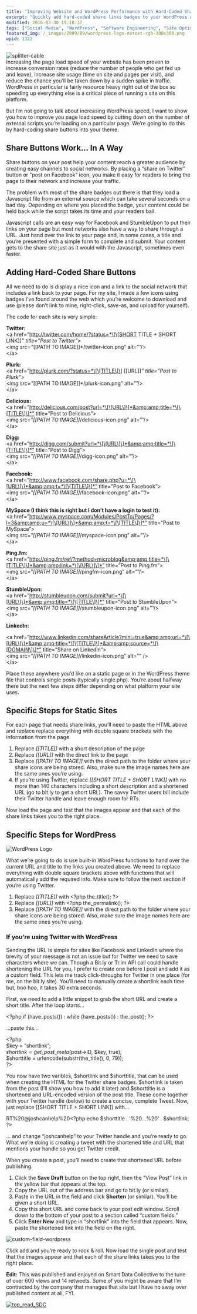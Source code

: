 ```yaml
---
title: "Improving Website and WordPress Performance with Hard-Coded Share Buttons"
excerpt: "Quickly add hard-coded share links badges to your WordPress or static site. "
modified: 2016-03-30 19:10:37
tags: ["Social Media", "WordPress", "Software Engineering", "Site Optimization"]
featured_img: /_images/2009/09/wordpress-logo-notext-rgb-300x300.png
wpid: 1322
---
```



![splitter-cable](/_images/2010/01/splitter-cable.jpg "splitter-cable")  
Increasing the page load speed of your website has been proven to increase conversion rates (reduce the number of people who get fed up and leave), increase site usage (time on site and pages per visit), and reduce the chance you’ll be taken down by a sudden spike in traffic. WordPress in particular is fairly resource heavy right out of the box so speeding up everything else is a critical piece of running a site on this platform.

But I’m not going to talk about increasing WordPress speed, I want to show you how to improve you page load speed by cutting down on the number of external scripts you’re loading on a particular page. We’re going to do this by hard-coding share buttons into your theme.

Share Buttons Work… In A Way
----------------------------

Share buttons on your post help your content reach a greater audience by creating easy channels to social networks. By placing a “share on Twitter” button or “post on Facebook” icon, you make it easy for readers to bring the page to their network and increase your traffic.

The problem with most of the share badges out there is that they load a Javascript file from an external source which can take several seconds on a bad day. Depending on where you placed the badge, your content could be held back while the script takes its time and your readers bail.

Javascript calls are an easy way for Facebook and StumbleUpon to put their links on your page but most networks also have a way to share through a URL. Just hand over the link to your page and, in some cases, a title and you’re presented with a simple form to complete and submit. Your content gets to the share site just as it would with the Javascript, sometimes even faster.

Adding Hard-Coded Share Buttons
-------------------------------

All we need to do is display a nice icon and a link to the social network that includes a link back to your page. For my site, I made a few icons using badges I’ve found around the web which you’re welcome to download and use (please don’t link to mine, right-click, save-as, and upload for yourself).

The code for each site is very simple:

**Twitter:**  
&lt;a href=”http://twitter.com/home/?status=*\[\[SHORT TITLE + SHORT LINK\]\]*” title=”Post to Twitter”&gt;  
&lt;img src=”*\[\[PATH TO IMAGE\]\]*/twitter-icon.png” alt=””/&gt;  
&lt;/a&gt;

**Plurk:**  
&lt;a href=”http://plurk.com/?status=*\[\[TITLE\]\] \[\[URL\]\]*” title=”Post to Plurk”&gt;  
&lt;img src=”*\[\[PATH TO IMAGE\]\]*/plurk-icon.png” alt=””/&gt;  
&lt;/a&gt;

**Delicious:**  
&lt;a href=”http://delicious.com/post?url=*\[\[URL\]\]*&amp;amp;title=*\[\[TITLE\]\]*” title=”Post to Delicious”&gt;  
&lt;img src=”*\[\[PATH TO IMAGE\]\]*/delicious-icon.png” alt=””/&gt;  
&lt;/a&gt;

**Digg:**  
&lt;a href=”http://digg.com/submit?url=*\[\[URL\]\]*&amp;amp;title=*\[\[TITLE\]\]*” title=”Post to Digg”&gt;  
&lt;img src=”*\[\[PATH TO IMAGE\]\]*/digg-icon.png” alt=””/&gt;  
&lt;/a&gt;

**Facebook:**  
&lt;a href=”http://www.facebook.com/share.php?u=*\[\[URL\]\]*&amp;amp;t=*\[\[TITLE\]\]*” title=”Post to Facebook”&gt;  
&lt;img src=”*\[\[PATH TO IMAGE\]\]*/facebook-icon.png” alt=””/&gt;  
&lt;/a&gt;

**MySpace (I think this is right but I don’t have a login to test it):**  
&lt;a href=”http://www.myspace.com/Modules/PostTo/Pages/?l=3&amp;amp;u=*\[\[URL\]\]*&amp;amp;t=*\[\[TITLE\]\]*” title=”Post to MySpace”&gt;  
&lt;img src=”*\[\[PATH TO IMAGE\]\]*/myspace-icon.png” alt=””/&gt;  
&lt;/a&gt;

**Ping.fm:**  
&lt;a href=”http://ping.fm/ref/?method=microblog&amp;amp;title=*\[\[TITLE\]\]*&amp;amp;link=*\[\[URL\]\]*” title=”Post to Ping.fm”&gt;  
&lt;img src=”*\[\[PATH TO IMAGE\]\]*/pingfm-icon.png” alt=””/&gt;  
&lt;/a&gt;

**StumbleUpon:**  
&lt;a href=”http://stumbleupon.com/submit?url=*\[\[URL\]\]*&amp;amp;title=*\[\[TITLE\]\]*” title=”Post to StumbleUpon”&gt;  
&lt;img src=”*\[\[PATH TO IMAGE\]\]*/stumbleupon-icon.png” alt=””/&gt;  
&lt;/a&gt;

**LinkedIn:**

&lt;a href=”http://www.linkedin.com/shareArticle?mini=true&amp;amp;url=*\[\[URL\]\]*&amp;amp;title=*\[\[TITLE\]\]*&amp;amp;source=*\[\[DOMAIN\]\]*” title=”Share on LinkedIn”&gt;  
&lt;img src=”*\[\[PATH TO IMAGE\]\]*/linkedin-icon.png” alt=”” /&gt;  
&lt;/a&gt;

Place these anywhere you’d like on a static page or in the WordPress theme file that controls single posts (typically single.php). You’re about halfway there but the next few steps differ depending on what platform your site uses.

Specific Steps for Static Sites
-------------------------------

For each page that needs share links, you’ll need to paste the HTML above and replace replace everything with double square brackets with the information from the page.

1. Replace *\[\[TITLE\]\]* with a short description of the page
2. Replace *\[\[URL\]\]* with the direct link to the page
3. Replace *\[\[PATH TO IMAGE\]\]* with the direct path to the folder where your share icons are being stored. Also, make sure the image names here are the same ones you’re using.
4. If you’re using Twitter, replace *\[\[SHORT TITLE + SHORT LINK\]\]* with no more than 140 characters including a short description and a shortened URL (go to bit.ly to get a short URL). The savvy Twitter users bill include their Twitter handle and leave enough room for RTs.

Now load the page and test that the images appear and that each of the share links takes you to the right place.

Specific Steps for WordPress
----------------------------

![WordPress Logo](/_images/2009/08/wordpress_logo.jpg)

What we’re going to do is use built-in WordPress functions to hand over the current URL and title to the links you created above. We need to replace everything with double square brackets above with functions that will automatically add the required info. Make sure to follow the next section if you’re using Twitter.

1. Replace *\[\[TITLE\]\]* with &lt;?php the\_title(); ?&gt;
2. Replace *\[\[URL\]\]* with &lt;?php the\_permalink(); ?&gt;
3. Replace *\[\[PATH TO IMAGE\]\]* with the direct path to the folder where your share icons are being stored. Also, make sure the image names here are the same ones you’re using.

### If you’re using Twitter with WordPress

Sending the URL is simple for sites like Facebook and LinkedIn where the brevity of your message is not an issue but for Twitter we need to save characters where we can. Though a Bit.ly or Tr.im API call could handle shortening the URL for you, I prefer to create one before I post and add it as a custom field. This lets me track click-throughs for Twitter in one place (for me, on the bit.ly site). You’ll need to manually create a shortlink each time but, boo hoo, it takes 30 extra seconds.

First, we need to add a little snippet to grab the short URL and create a short title. After the loop starts…

&lt;?php if (have\_posts()) : while (have\_posts()) : the\_post(); ?&gt;

…paste this…

&lt;?php  
$key = “shortlink”;  
$shortlink = get\_post\_meta($post-&gt;ID, $key, true);  
$shorttitle = urlencode(substr(the\_title(), 0, 79));  
?&gt;

You now have two varibles, $shortlink and $shorttitle, that can be used when creating the HTML for the Twitter share badges. $shortlink is taken from the post (I’ll show you how to add it later) and $shorttitle is a shortened and URL-encoded version of the post title. These come together with your Twitter handle (below) to create a concise, complete Tweet. Now, just replace \[\[SHORT TITLE + SHORT LINK\]\] with…

RT%20@joshcanhelp%20&lt;?php echo $shorttitle . ‘%20…%20’ . $shortlink; ?&gt;

… and change “joshcanhelp” to your Twitter handle and you’re ready to go. What we’re doing is creating a tweet with the shortened title and URL that mentions your handle so you get Twitter credit.

When you create a post, you’ll need to create that shortened URL before publishing.

1. Click the **Save Draft** button on the top right, then the “View Post” link in the yellow bar that appears at the top.
2. Copy the URL out of the address bar and go to bit.ly (or similar).
3. Paste in the URL in the field and click **Shorten** (or similar). You’ll be given a short URL.
4. Copy this short URL and come back to your post edit window. Scroll down to the bottom of your post to a section called “custom fields.”
5. Click **Enter New** and type in “shortlink” into the field that appears. Now, paste the shortened link into the field on the right.

![custom-field-wordpress](/_images/2010/01/custom-field-wordpress.png "custom-field-wordpress")

Click add and you’re ready to rock &amp; roll. Now load the single post and test that the images appear and that each of the share links takes you to the right place.

**Edit:** This was published and enjoyed on Smart Data Collective to the tune of over 600 views and 14 retweets. Some of you might be aware that I’m contracted by the company that manages that site but I have no sway over published content at all, FYI.

[![top_read_SDC](/_images/2010/01/top_read_SDC.png "top_read_SDC")](http://smartdatacollective.com/Home/24320)
